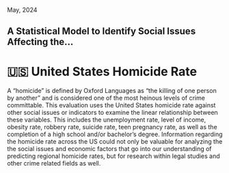 May, 2024
## A Statistical Model to Identify Social Issues Affecting the...
# 🇺🇸 United States Homicide Rate

A “homicide” is defined by Oxford Languages as “the killing of one person by another” and is considered one of the most heinous levels of crime committable. This evaluation uses the United States homicide rate against other social issues or indicators to examine the linear relationship between these variables. This includes the unemployment rate, level of income, obesity rate, robbery rate, suicide rate, teen pregnancy rate, as well as the completion of a high school and/or bachelor’s degree. 
Information regarding the homicide rate across the US could not only be valuable for analyzing the the social issues and economic factors that go into our understanding of predicting regional homicide rates, but for research within legal studies and other crime related fields as well.
